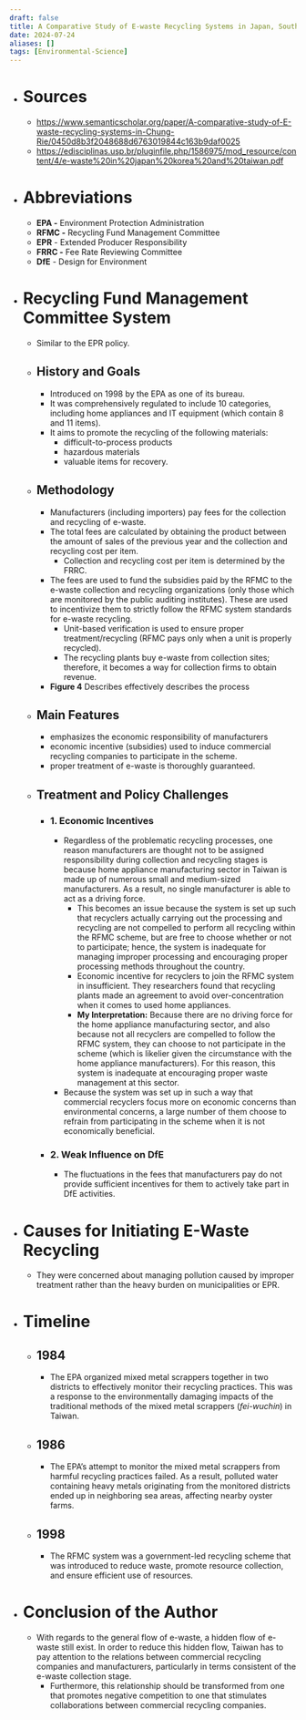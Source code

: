 ```yaml
---
draft: false
title: A Comparative Study of E-waste Recycling Systems in Japan, South Korea and Taiwan from the EPR perspective
date: 2024-07-24
aliases: []
tags: [Environmental-Science]
---
```


- # Sources
	- <https://www.semanticscholar.org/paper/A-comparative-study-of-E-waste-recycling-systems-in-Chung-Rie/0450d8b3f2048688d6763019844c163b9daf0025>
	- <https://edisciplinas.usp.br/pluginfile.php/1586975/mod_resource/content/4/e-waste%20in%20japan%20korea%20and%20taiwan.pdf>
- # Abbreviations
	- **EPA -** Environment Protection Administration
	- **RFMC -** Recycling Fund Management Committee
	- **EPR** - Extended Producer Responsibility
	- **FRRC -** Fee Rate Reviewing Committee
	- **DfE** - Design for Environment
- # Recycling Fund Management Committee System
	- Similar to the EPR policy.
	- ## History and Goals
		- Introduced on 1998 by the EPA as one of its bureau.
		- It was comprehensively regulated to include 10 categories, including home appliances and IT equipment (which contain 8 and 11 items).
		- It aims to promote the recycling of the following materials:
			- difficult-to-process products
			- hazardous materials
			- valuable items for recovery.
	- ## Methodology
		- Manufacturers (including importers) pay fees for the collection and recycling of e-waste.
		- The total fees are calculated by obtaining the product between the amount of sales of the previous year and the collection and recycling cost per item.
			- Collection and recycling cost per item is determined by the FRRC.
		- The fees are used to fund the subsidies paid by the RFMC to the e-waste collection and recycling organizations (only those which are monitored by the public auditing institutes). These are used to incentivize them to strictly follow the RFMC system standards for e-waste recycling.
			- Unit-based verification is used to ensure proper treatment/recycling (RFMC pays only when a unit is properly recycled).
			- The recycling plants buy e-waste from collection sites; therefore, it becomes a way for collection firms to obtain revenue.
		- **Figure 4** Describes effectively describes the process
	- ## Main Features
		- emphasizes the economic responsibility of manufacturers
		- economic incentive (subsidies) used to induce commercial recycling companies to participate in the scheme.
		- proper treatment of e-waste is thoroughly guaranteed.
	- ## Treatment and Policy Challenges
		- ### 1. Economic Incentives
			- Regardless of the problematic recycling processes, one reason manufacturers are thought not to be assigned responsibility during collection and recycling stages is because home appliance manufacturing sector in Taiwan is made up of numerous small and medium-sized manufacturers. As a result, no single manufacturer is able to act as a driving force.
				- This becomes an issue because the system is set up such that recyclers actually carrying out the processing and recycling are not compelled to perform all recycling within the RFMC scheme, but are free to choose whether or not to participate; hence, the system is inadequate for managing improper processing and encouraging proper processing methods throughout the country.
				- Economic incentive for recyclers to join the RFMC system in insufficient. They researchers found that recycling plants made an agreement to avoid over-concentration when it comes to used home appliances.
				- **My Interpretation:** Because there are no driving force for the home appliance manufacturing sector, and also because not all recyclers are compelled to follow the RFMC system, they can choose to not participate in the scheme (which is likelier given the circumstance with the home appliance manufacturers). For this reason, this system is inadequate at encouraging proper waste management at this sector.
			- Because the system was set up in such a way that commercial recyclers focus more on economic concerns than environmental concerns, a large number of them choose to refrain from participating in the scheme when it is not economically beneficial.
		- ### 2. Weak Influence on DfE
			- The fluctuations in the fees that manufacturers pay do not provide sufficient incentives for them to actively take part in DfE activities.
- # Causes for Initiating E-Waste Recycling
	- They were concerned about managing pollution caused by improper treatment rather than the heavy burden on municipalities or EPR.
- # Timeline
	- ## 1984
		- The EPA organized mixed metal scrappers together in two districts to effectively monitor their recycling practices. This was a response to the environmentally damaging impacts of the traditional methods of the mixed metal scrappers (*fei-wuchin*) in Taiwan.
	- ## 1986
		- The EPA’s attempt to monitor the mixed metal scrappers from harmful recycling practices failed. As a result, polluted water containing heavy metals originating from the monitored districts ended up in neighboring sea areas, affecting nearby oyster farms.
	- ## 1998
		- The RFMC system was a government-led recycling scheme that was introduced to reduce waste, promote resource collection, and ensure efficient use of resources.
- # Conclusion of the Author
	- With regards to the general flow of e-waste, a hidden flow of e-waste still exist. In order to reduce this hidden flow, Taiwan has to pay attention to the relations between commercial recycling companies and manufacturers, particularly in terms consistent of the e-waste collection stage.
		- Furthermore, this relationship should be transformed from one that promotes negative competition to one that stimulates collaborations between commercial recycling companies.
